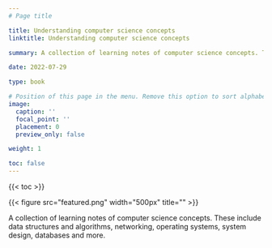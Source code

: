 ```yaml
---
# Page title

title: Understanding computer science concepts
linktitle: Understanding computer science concepts

summary: A collection of learning notes of computer science concepts. These include data structures and algorithms, networking, operating systems, system design, databases and more.

date: 2022-07-29

type: book

# Position of this page in the menu. Remove this option to sort alphabetically.
image:
  caption: ''
  focal_point: ''
  placement: 0
  preview_only: false

weight: 1

toc: false
---
```


{{< toc >}}

{{< figure src="featured.png" width="500px" title="" >}}

A collection of learning notes of computer science concepts. These include data structures and algorithms, networking, operating systems, system design, databases and more.

<!-- {{< list_children >}} -->

